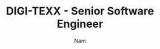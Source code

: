---
author: Nam
startDate: 2023-08-01T15:22:00Z
endDate: 2024-10-01T15:22:00Z
title: DIGI-TEXX - Senior Software Engineer
slug: exp-4
featured: true
draft: false
tags:
  - docs
description:

  ● Fine-tuning BERT for Named Entity Recognition (NER) 

  ● End-to-end deployment with YOLO model.

  ● Automate building and deployment on Jenkins.

  ● Deploy AI applications on on-premise test/staging servers.

  ● Implement new features for the AI system.

  ● Clean and standardize code base.

  ● Run under ONNX runtime and optimize resource usage.

  ● Build AI event-driven architecture based on on-premise resource demand.

  --- Python, Go, Celery, RabbitMQ, Jenkins --- 

---
